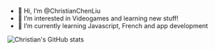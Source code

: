- 👋 Hi, I’m @ChristianChenLiu
- 👀 I’m interested in Videogames and learning new stuff!
- 🌱 I’m currently learning Javascript, French and app development

![Christian's GitHub stats](https://github-readme-stats.vercel.app/api?username=ChristianChenLiu)

<!---
ChristianChenLiu/ChristianChenLiu is a ✨ special ✨ repository because its `README.md` (this file) appears on your GitHub profile.
You can click the Preview link to take a look at your changes.
--->
